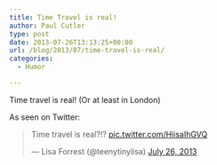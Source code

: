 ```yaml
---
title: Time Travel is real!
author: Paul Cutler
type: post
date: 2013-07-26T13:13:25+00:00
url: /blog/2013/07/time-travel-is-real/
categories:
  - Humor

---
```

Time travel is real! (Or at least in London)

As seen on Twitter:

<blockquote class="twitter-tweet">
  <p>
    Time travel is real?!? <a href="http://t.co/HiisaIhGVQ">pic.twitter.com/HiisaIhGVQ</a>
  </p>
  
  <p>
    &mdash; Lisa Forrest (@teenytinylisa) <a href="https://twitter.com/teenytinylisa/statuses/360685782014496768">July 26, 2013</a>
  </p>
</blockquote>